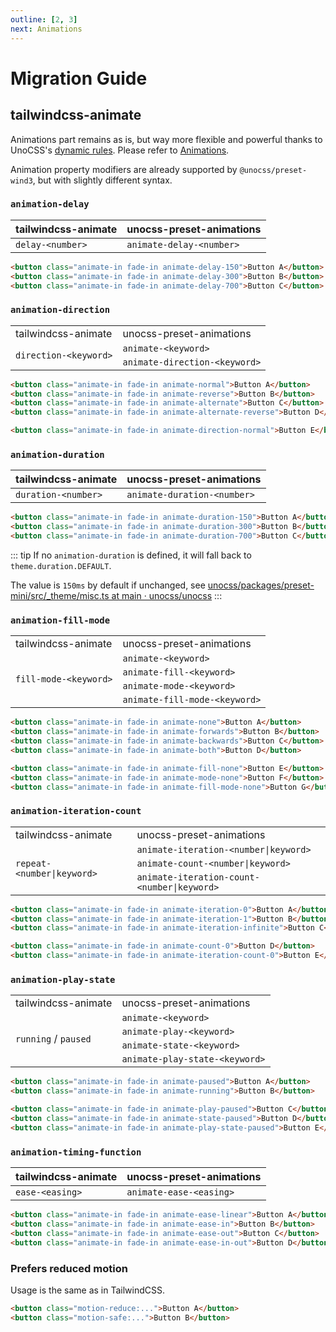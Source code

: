 ```yaml
---
outline: [2, 3]
next: Animations
---
```


# Migration Guide

## tailwindcss-animate

Animations part remains as is, but way more flexible and powerful thanks to UnoCSS's [dynamic rules](https://unocss.dev/config/rules#dynamic-rules). Please refer to [Animations](/animations/).

Animation property modifiers are already supported by `@unocss/preset-wind3`, but with slightly different syntax.

### `animation-delay`

| tailwindcss-animate | unocss-preset-animations |
|---------------------|--------------------------|
| `delay-<number>`    | `animate-delay-<number>` |

```html
<button class="animate-in fade-in animate-delay-150">Button A</button>
<button class="animate-in fade-in animate-delay-300">Button B</button>
<button class="animate-in fade-in animate-delay-700">Button C</button>
```

### `animation-direction`

<table>
  <tr>
    <td>tailwindcss-animate</td>
    <td>unocss-preset-animations</td>
  </tr>
  <tr>
    <td rowspan="2"><code>direction-&lt;keyword&gt;</code></td>
    <td><code>animate-&lt;keyword&gt;</code></td>
  </tr>
  <tr>
    <td><code>animate-direction-&lt;keyword&gt;</code></td>
  </tr>
</table>

```html
<button class="animate-in fade-in animate-normal">Button A</button>
<button class="animate-in fade-in animate-reverse">Button B</button>
<button class="animate-in fade-in animate-alternate">Button C</button>
<button class="animate-in fade-in animate-alternate-reverse">Button D</button>

<button class="animate-in fade-in animate-direction-normal">Button E</button>
```

### `animation-duration`

| tailwindcss-animate | unocss-preset-animations    |
|---------------------|-----------------------------|
| `duration-<number>` | `animate-duration-<number>` |

```html
<button class="animate-in fade-in animate-duration-150">Button A</button>
<button class="animate-in fade-in animate-duration-300">Button B</button>
<button class="animate-in fade-in animate-duration-700">Button C</button>
```

::: tip
If no `animation-duration` is defined, it will fall back to `theme.duration.DEFAULT`.

The value is `150ms` by default if unchanged, see [unocss/packages/preset-mini/src/_theme/misc.ts at main · unocss/unocss](https://github.com/unocss/unocss/blob/efdc358897a308323e1d943dd0f7c13e344e1495/packages/preset-mini/src/_theme/misc.ts#L37)
:::

### `animation-fill-mode`

<table>
  <tr>
    <td>tailwindcss-animate</td>
    <td>unocss-preset-animations</td>
  </tr>
  <tr>
    <td rowspan="4"><code>fill-mode-&lt;keyword&gt;</code></td>
    <td><code>animate-&lt;keyword&gt;</code></td>
  </tr>
  <tr>
    <td><code>animate-fill-&lt;keyword&gt;</code></td>
  </tr>
  <tr>
    <td><code>animate-mode-&lt;keyword&gt;</code></td>
  </tr>
  <tr>
    <td><code>animate-fill-mode-&lt;keyword&gt;</code></td>
  </tr>
</table>

```html
<button class="animate-in fade-in animate-none">Button A</button>
<button class="animate-in fade-in animate-forwards">Button B</button>
<button class="animate-in fade-in animate-backwards">Button C</button>
<button class="animate-in fade-in animate-both">Button D</button>

<button class="animate-in fade-in animate-fill-none">Button E</button>
<button class="animate-in fade-in animate-mode-none">Button F</button>
<button class="animate-in fade-in animate-fill-mode-none">Button G</button>
```

### `animation-iteration-count`

<table>
  <tr>
    <td>tailwindcss-animate</td>
    <td>unocss-preset-animations</td>
  </tr>
  <tr>
    <td rowspan="3"><code>repeat-&lt;number|keyword&gt;</code></td>
    <td><code>animate-iteration-&lt;number|keyword&gt;</code></td>
  </tr>
  <tr>
    <td><code>animate-count-&lt;number|keyword&gt;</code></td>
  </tr>
  <tr>
    <td><code>animate-iteration-count-&lt;number|keyword&gt;</code></td>
  </tr>
</table>

```html
<button class="animate-in fade-in animate-iteration-0">Button A</button>
<button class="animate-in fade-in animate-iteration-1">Button B</button>
<button class="animate-in fade-in animate-iteration-infinite">Button C</button>

<button class="animate-in fade-in animate-count-0">Button D</button>
<button class="animate-in fade-in animate-iteration-count-0">Button E</button>
```

### `animation-play-state`

<table>
  <tr>
    <td>tailwindcss-animate</td>
    <td>unocss-preset-animations</td>
  </tr>
  <tr>
    <td rowspan="4"><code>running</code> / <code>paused</code></td>
    <td><code>animate-&lt;keyword&gt;</code></td>
  </tr>
  <tr>
    <td><code>animate-play-&lt;keyword&gt;</code></td>
  </tr>
  <tr>
    <td><code>animate-state-&lt;keyword&gt;</code></td>
  </tr>
  <tr>
    <td><code>animate-play-state-&lt;keyword&gt;</code></td>
  </tr>
</table>

```html
<button class="animate-in fade-in animate-paused">Button A</button>
<button class="animate-in fade-in animate-running">Button B</button>

<button class="animate-in fade-in animate-play-paused">Button C</button>
<button class="animate-in fade-in animate-state-paused">Button D</button>
<button class="animate-in fade-in animate-play-state-paused">Button E</button>
```

### `animation-timing-function`

| tailwindcss-animate | unocss-preset-animations |
|---------------------|--------------------------|
| `ease-<easing>`     | `animate-ease-<easing>`  |

```html
<button class="animate-in fade-in animate-ease-linear">Button A</button>
<button class="animate-in fade-in animate-ease-in">Button B</button>
<button class="animate-in fade-in animate-ease-out">Button C</button>
<button class="animate-in fade-in animate-ease-in-out">Button D</button>
```

### Prefers reduced motion

Usage is the same as in TailwindCSS.

```html
<button class="motion-reduce:...">Button A</button>
<button class="motion-safe:...">Button B</button>
```
